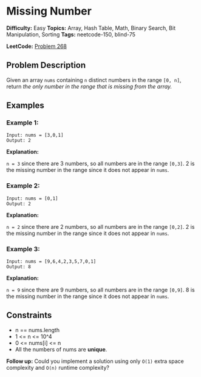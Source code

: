 # Missing Number

**Difficulty:** Easy
**Topics:** Array, Hash Table, Math, Binary Search, Bit Manipulation, Sorting
**Tags:** neetcode-150, blind-75

**LeetCode:** [Problem 268](https://leetcode.com/problems/missing-number/description/)

## Problem Description

Given an array `nums` containing `n` distinct numbers in the range `[0, n]`, return _the only number in the range that is missing from the array._

## Examples

### Example 1:

```
Input: nums = [3,0,1]
Output: 2
```

**Explanation:**

`n = 3` since there are 3 numbers, so all numbers are in the range `[0,3]`. 2 is the missing number in the range since it does not appear in `nums`.

### Example 2:

```
Input: nums = [0,1]
Output: 2
```

**Explanation:**

`n = 2` since there are 2 numbers, so all numbers are in the range `[0,2]`. 2 is the missing number in the range since it does not appear in `nums`.

### Example 3:

```
Input: nums = [9,6,4,2,3,5,7,0,1]
Output: 8
```

**Explanation:**

`n = 9` since there are 9 numbers, so all numbers are in the range `[0,9]`. 8 is the missing number in the range since it does not appear in `nums`.

## Constraints

- n == nums.length
- 1 <= n <= 10^4
- 0 <= nums[i] <= n
- All the numbers of nums are **unique**.

**Follow up:** Could you implement a solution using only `O(1)` extra space complexity and `O(n)` runtime complexity?
